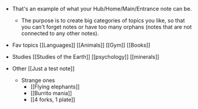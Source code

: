 - That's an example of what your Hub/Home/Main/Entrance note can be. 
	- The purpose is to create big categories of topics you like, so that you can't forget notes or have too many orphans (notes that are not connected to any other notes).

- Fav topics
	[[Languages]]
	[[Animals]]
	[[Gym]]
	[[Books]]
- Studies
	[[Studies of the Earth]]
	[[psychology]]
	[[minerals]]
- Other
	[[Just a test note]]
	- Strange ones
		- [[Flying elephants]]
		- [[Burrito mania]]
		- [[4 forks, 1 plate]]